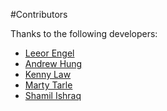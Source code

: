 #Contributors

Thanks to the following developers:

* [Leeor Engel](https://github.com/leeorengel)
* [Andrew Hung](https://github.com/airviper)
* [Kenny Law](https://github.com/lawkenny)
* [Marty Tarle](https://github.com/martytarle)
* [Shamil Ishraq](https://github.com/SIGNINE)
